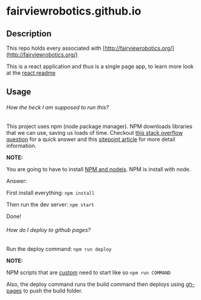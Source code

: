 # fairviewrobotics.github.io

## Description

This repo holds every associated with [http://fairviewrobotics.org/](http://fairviewrobotics.org/)

This is a react application and thus is a single page app, to learn more look at the [react readme](REACT-README)

## Usage

###### How the heck I am supposed to run this?

This project uses npm (node package manager). NPM downloads libraries that we can use, saving us loads of time.
Checkout [this stack overflow question](https://stackoverflow.com/questions/31930370/what-is-npm-and-why-do-i-need-it) for a quick answer
and this [sitepoint article](https://www.sitepoint.com/beginners-guide-node-package-manager/) for more detail information.

**NOTE:**

You are going to have to install [NPM and nodejs](https://nodejs.org/en/). NPM is install with node.

Answer:

First install everything: `npm install`

Then run the dev server: `npm start`

Done!

###### How do I deploy to github pages?

Run the deploy command: `npm run deploy`

**NOTE:**

NPM scripts that are [custom](https://stackoverflow.com/questions/36433461/how-do-i-add-a-custom-script-to-my-package-json-file-that-runs-a-javascript-file)
need to start like so `npm run COMMAND`

Also, the deploy command runs the build command then deploys using [gh-pages](https://github.com/tschaub/gh-pages#gh-pages) to push the build folder.